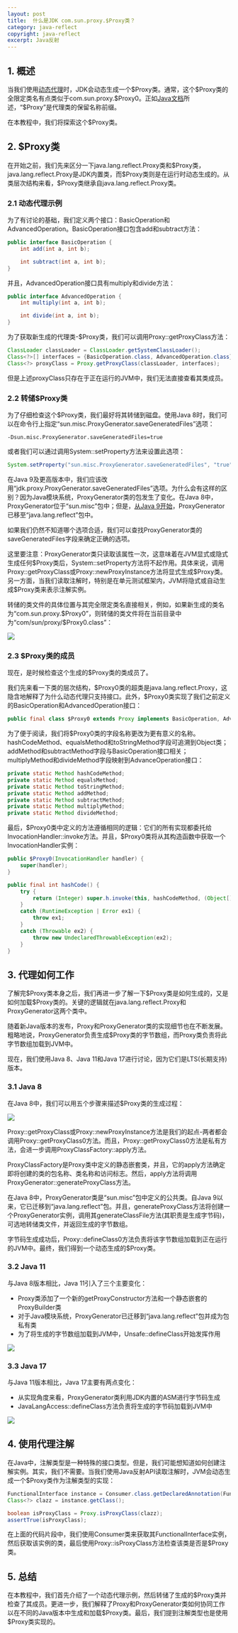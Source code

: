 ```yaml
---
layout: post
title:  什么是JDK com.sun.proxy.$Proxy类？
category: java-reflect
copyright: java-reflect
excerpt: Java反射
---
```


## 1. 概述

当我们使用[动态代理](https://www.baeldung.com/java-dynamic-proxies)时，JDK会动态生成一个\$Proxy类。通常，这个\$Proxy类的全限定类名有点类似于com.sun.proxy.\$Proxy0。正如[Java文档](https://docs.oracle.com/en/java/javase/21/docs/api/java.base/java/lang/reflect/Proxy.html)所述，“\$Proxy”是代理类的保留名称前缀。

在本教程中，我们将探索这个\$Proxy类。

## 2. \$Proxy类

在开始之前，我们先来区分一下java.lang.reflect.Proxy类和\$Proxy类，java.lang.reflect.Proxy是JDK内置类，而\$Proxy类则是在运行时动态生成的。从类层次结构来看，\$Proxy类继承自java.lang.reflect.Proxy类。

### 2.1 动态代理示例

为了有讨论的基础，我们定义两个接口：BasicOperation和AdvancedOperation。BasicOperation接口包含add和subtract方法：

```java
public interface BasicOperation {
    int add(int a, int b);

    int subtract(int a, int b);
}
```

并且，AdvancedOperation接口具有multiply和divide方法：

```java
public interface AdvancedOperation {
    int multiply(int a, int b);

    int divide(int a, int b);
}
```

为了获取新生成的代理类-$Proxy类，我们可以调用Proxy::getProxyClass方法：

```java
ClassLoader classLoader = ClassLoader.getSystemClassLoader();
Class<?>[] interfaces = {BasicOperation.class, AdvancedOperation.class};
Class<?> proxyClass = Proxy.getProxyClass(classLoader, interfaces);
```

但是上述proxyClass只存在于正在运行的JVM中，我们无法直接查看其类成员。

### 2.2 转储$Proxy类

为了仔细检查这个$Proxy类，我们最好将其转储到磁盘。使用Java 8时，我们可以在命令行上指定“sun.misc.ProxyGenerator.saveGeneratedFiles”选项：

```text
-Dsun.misc.ProxyGenerator.saveGeneratedFiles=true
```

或者我们可以通过调用System::setProperty方法来设置此选项：

```java
System.setProperty("sun.misc.ProxyGenerator.saveGeneratedFiles", "true");
```

在Java 9及更高版本中，我们应该改用“jdk.proxy.ProxyGenerator.saveGeneratedFiles”选项。为什么会有这样的区别？因为Java模块系统，ProxyGenerator类的包发生了变化。在Java 8中，ProxyGenerator位于“sun.misc”包中；但是，[从Java 9开始](https://bugs.openjdk.java.net/browse/JDK-8145416)，ProxyGenerator已移至“java.lang.reflect”包中。

如果我们仍然不知道哪个选项合适，我们可以查找ProxyGenerator类的saveGeneratedFiles字段来确定正确的选项。

这里要注意：ProxyGenerator类只读取该属性一次，这意味着在JVM显式或隐式生成任何\$Proxy类后，System::setProperty方法将不起作用。具体来说，调用Proxy::getProxyClass或Proxy::newProxyInstance方法将显式生成\$Proxy类。另一方面，当我们读取注解时，特别是在单元测试框架内，JVM将隐式或自动生成\$Proxy类来表示注解实例。

转储的类文件的具体位置与其完全限定类名直接相关，例如，如果新生成的类名为“com.sun.proxy.\$Proxy0”，则转储的类文件将在当前目录中为“com/sun/proxy/$Proxy0.class”：

![](/assets/images/2025/javareflect/jdkcomsunproxy01.png)

### 2.3 $Proxy类的成员

现在，是时候检查这个生成的\$Proxy类的类成员了。

我们先来看一下类的层次结构，\$Proxy0类的超类是java.lang.reflect.Proxy，这隐含地解释了为什么动态代理只支持接口。此外，\$Proxy0类实现了我们之前定义的BasicOperation和AdvancedOperation接口：

```java
public final class $Proxy0 extends Proxy implements BasicOperation, AdvancedOperation
```

为了便于阅读，我们将\$Proxy0类的字段名称更改为更有意义的名称。hashCodeMethod、equalsMethod和toStringMethod字段可追溯到Object类；addMethod和subtractMethod字段与BasicOperation接口相关；multiplyMethod和divideMethod字段映射到AdvanceOperation接口：

```java
private static Method hashCodeMethod;
private static Method equalsMethod;
private static Method toStringMethod;
private static Method addMethod;
private static Method subtractMethod;
private static Method multiplyMethod;
private static Method divideMethod;
```

最后，\$Proxy0类中定义的方法遵循相同的逻辑：它们的所有实现都委托给InvocationHandler::invoke方法。并且，\$Proxy0类将从其构造函数中获取一个InvocationHandler实例：

```java
public $Proxy0(InvocationHandler handler) {
    super(handler);
}

public final int hashCode() {
    try {
        return (Integer) super.h.invoke(this, hashCodeMethod, (Object[]) null);
    }
    catch (RuntimeException | Error ex1) {
        throw ex1;
    }
    catch (Throwable ex2) {
        throw new UndeclaredThrowableException(ex2);
    }
}
```

## 3. 代理如何工作

了解完\$Proxy类本身之后，我们再进一步了解一下\$Proxy类是如何生成的，又是如何加载\$Proxy类的。关键的逻辑就在java.lang.reflect.Proxy和ProxyGenerator这两个类中。

随着新Java版本的发布，Proxy和ProxyGenerator类的实现细节也在不断发展。粗略地说，ProxyGenerator负责生成\$Proxy类的字节数组，而Proxy类负责将此字节数组加载到JVM中。

现在，我们使用Java 8、Java 11和Java 17进行讨论，因为它们是LTS(长期支持)版本。

### 3.1 Java 8

在Java 8中，我们可以用五个步骤来描述\$Proxy类的生成过程：

![](/assets/images/2025/javareflect/jdkcomsunproxy02.png)

Proxy::getProxyClass或Proxy::newProxyInstance方法是我们的起点-两者都会调用Proxy::getProxyClass0方法。而且，Proxy::getProxyClass0方法是私有方法，会进一步调用ProxyClassFactory::apply方法。

ProxyClassFactory是Proxy类中定义的静态嵌套类，并且，它的apply方法确定即将创建的类的包名称、类名称和访问标志。然后，apply方法将调用ProxyGenerator::generateProxyClass方法。

在Java 8中，ProxyGenerator类是“sun.misc”包中定义的公共类。自Java 9以来，它已迁移到“java.lang.reflect”包。并且，generateProxyClass方法将创建一个ProxyGenerator实例，调用其generateClassFile方法(其职责是生成字节码)，可选地转储类文件，并返回生成的字节数组。

字节码生成成功后，Proxy::defineClass0方法负责将该字节数组加载到正在运行的JVM中。最终，我们得到一个动态生成的\$Proxy类。

### 3.2 Java 11

与Java 8版本相比，Java 11引入了三个主要变化：

- Proxy类添加了一个新的getProxyConstructor方法和一个静态嵌套的ProxyBuilder类
- 对于Java模块系统，ProxyGenerator已迁移到“java.lang.reflect”包并成为包私有类
- 为了将生成的字节数组加载到JVM中，Unsafe::defineClass开始发挥作用

![](/assets/images/2025/javareflect/jdkcomsunproxy03.png)

### 3.3 Java 17

与Java 11版本相比，Java 17主要有两点变化：

- 从实现角度来看，ProxyGenerator类利用JDK内置的ASM进行字节码生成
- JavaLangAccess::defineClass方法负责将生成的字节码加载到JVM中

![](/assets/images/2025/javareflect/jdkcomsunproxy04.png)

## 4. 使用代理注解

在Java中，注解类型是一种特殊的接口类型。但是，我们可能想知道如何创建注解实例。其实，我们不需要。当我们使用Java反射API读取注解时，JVM会动态生成一个\$Proxy类作为注解类型的实现：

```java
FunctionalInterface instance = Consumer.class.getDeclaredAnnotation(FunctionalInterface.class);
Class<?> clazz = instance.getClass();

boolean isProxyClass = Proxy.isProxyClass(clazz);
assertTrue(isProxyClass);
```

在上面的代码片段中，我们使用Consumer类来获取其FunctionalInterface实例，然后获取该实例的类，最后使用Proxy::isProxyClass方法检查该类是否是\$Proxy类。

## 5. 总结

在本教程中，我们首先介绍了一个动态代理示例，然后转储了生成的\$Proxy类并检查了其成员。更进一步，我们解释了Proxy和ProxyGenerator类如何协同工作以在不同的Java版本中生成和加载\$Proxy类。最后，我们提到注解类型也是使用\$Proxy类实现的。